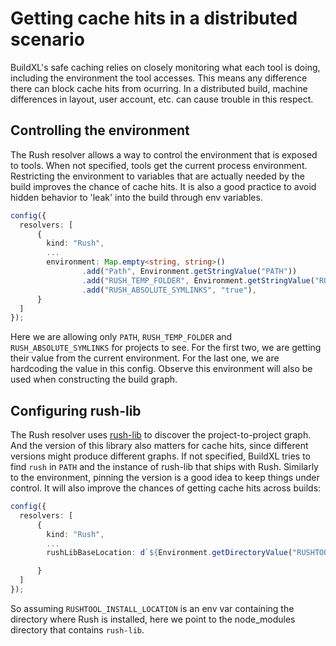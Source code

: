 # Getting cache hits in a distributed scenario
BuildXL's safe caching relies on closely monitoring what each tool is doing, including the environment the tool accesses. This means any difference there can block cache hits from ocurring. In a distributed build, machine differences in layout, user account, etc. can cause trouble in this respect.

## Controlling the environment
The Rush resolver allows a way to control the environment that is exposed to tools. When not specified, tools get the current process environment. Restricting the environment to variables that are actually needed by the build improves the chance of cache hits. It is also a good practice to avoid hidden behavior to 'leak' into the build through env variables.

```typescript
config({
  resolvers: [
      {
        kind: "Rush",
        ...
        environment: Map.empty<string, string>()
                .add("Path", Environment.getStringValue("PATH"))
                .add("RUSH_TEMP_FOLDER", Environment.getStringValue("RUSH_TEMP_FOLDER"))
                .add("RUSH_ABSOLUTE_SYMLINKS", "true"),
      }
  ]
});
```

Here we are allowing only `PATH`, `RUSH_TEMP_FOLDER` and `RUSH_ABSOLUTE_SYMLINKS` for projects to see. For the first two, we are getting their value from the current environment. For the last one, we are hardcoding the value in this config. Observe this environment will also be used when constructing the build graph.

## Configuring rush-lib
The Rush resolver uses [rush-lib](https://rushstack.io/pages/api/) to discover the project-to-project graph. And the version of this library also matters for cache hits, since different versions might produce different graphs. If not specified, BuildXL tries to find `rush` in `PATH` and the instance of rush-lib that ships with Rush. Similarly to the environment, pinning the version is a good idea to keep things under control. It will also improve the chances of getting cache hits across builds:

```typescript
config({
  resolvers: [
      {
        kind: "Rush",
        ...
        rushLibBaseLocation: d`${Environment.getDirectoryValue("RUSHTOOL_INSTALL_LOCATION")}/node_modules/@microsoft/rush/node_modules`,

      }
  ]
});
```

So assuming `RUSHTOOL_INSTALL_LOCATION` is an env var containing the directory where Rush is installed, here we point to the node_modules directory that contains `rush-lib`.